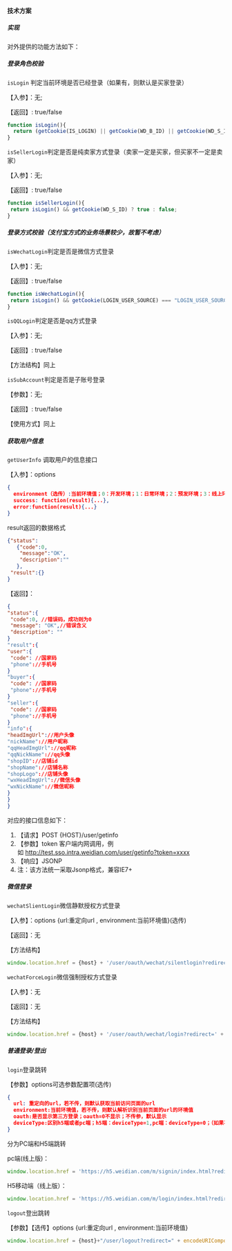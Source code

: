 #### 技术方案

##### 实现

对外提供的功能方法如下：

##### 登录角色校验

`isLogin` 判定当前环境是否已经登录（如果有，则默认是买家登录）

【入参】：无;

【返回】: true/false

```javascript
function isLogin(){
  return (getCookie(IS_LOGIN) || getCookie(WD_B_ID) || getCookie(WD_S_ID)) ? true : false;
}
```

`isSellerLogin`判定是否是纯卖家方式登录（卖家一定是买家，但买家不一定是卖家）

【入参】：无;

【返回】: true/false

```javascript
function isSellerLogin(){
 return isLogin() && getCookie(WD_S_ID) ? true : false;
}
```

##### 登录方式校验（支付宝方式的业务场景较少，故暂不考虑）

`isWechatLogin`判定是否是微信方式登录

【入参】：无;

【返回】: true/false

```javascript
function isWechatLogin(){
 return isLogin() && getCookie(LOGIN_USER_SOURCE) === "LOGIN_USER_SOURCE_WECHAT" ? true : false;
}
```

`isQQLogin`判定是否是qq方式登录

【入参】：无;

【返回】: true/false

【方法结构】同上

`isSubAccount`判定是否是子账号登录

【参数】：无;

【返回】: true/false

【使用方式】同上

##### 获取用户信息

`getUserInfo`  调取用户的信息接口

【入参】：options

```json
{
  environment（选传）:当前环境值；0：开发环境；1：日常环境；2：预发环境；3：线上环境,
  success: function(result){...},
  error:function(result){...}
}
```

result返回的数据格式

```json
{"status":
   {"code":0,
    "message":"OK",
    "description":""
   },
 "result":{}
}
```

【返回】：

```json
{
"status":{
 "code":0, //错误码，成功则为0
 "message": "OK",//错误含义
 "description": ""
}
"result":{
"user":{
 "code": //国家码
 "phone"://手机号
}
"buyer":{
 "code": //国家码
 "phone"://手机号
}
"seller":{
 "code": //国家码
 "phone"://手机号
}
"info":{
"headImgUrl"://用户头像
"nickName"://用户昵称
"qqHeadImgUrl"://qq昵称
"qqNickName"://qq头像
"shopID"://店铺id
"shopName"://店铺名称
"shopLogo"://店铺头像
"wxHeadImgUrl"://微信头像
"wxNickName"://微信昵称
}
}
}
```

对应的接口信息如下：

1. 【请求】POST {HOST}/user/getinfo
2. 【参数】token 客户端内网调用，例如 http://test.sso.intra.weidian.com/user/getinfo?token=xxxx
3. 【响应】JSONP
4. 注：该方法统一采取Jsonp格式，兼容IE7+

##### 微信登录

`wechatSlientLogin`微信静默授权方式登录

【入参】：options {url:重定向url , environment:当前环境值}(选传)

【返回】：无

【方法结构】

```javascript
window.location.href = {host} + '/user/oauth/wechat/silentlogin?redirect=' + encodeURIComponent("目标url");
```

`wechatForceLogin`微信强制授权方式登录

【入参】：无

【返回】：无

【方法结构】

```javascript
window.location.href = {host} + '/user/oauth/wechat/login?redirect=' + encodeURIComponent("目标url");
```

##### 普通登录/登出

`login`登录跳转

【参数】options可选参数配置项(选传)

```json
{
  url: 重定向的url，若不传，则默认获取当前访问页面的url
  environment:当前环境值，若不传，则默认解析识别当前页面的url的环境值
  oauth:是否显示第三方登录；oauth=0不显示；不传参，默认显示
  deviceType:区别h5端或者pc端；h5端：deviceType=1,pc端：deviceType=0；（如果不传，默认为h5端，建议手动传递该值）
}
```

分为PC端和H5端跳转

pc端(线上版)：

```javascript
window.location.href = 'https://h5.weidian.com/m/signin/index.html?redirect='+encodeURIComponent("目标url");
```

H5移动端（线上版）：

```javascript
window.location.href = 'https://h5.weidian.com/m/login/index.html?redirect='+encodeURIComponent("目标url");
```

`logout`登出跳转

【参数】【选传】options {url:重定向url , environment:当前环境值}

```javascript
window.location.href = {host}+"/user/logout?redirect=" + encodeURIComponent("目标url");
```

#### 
